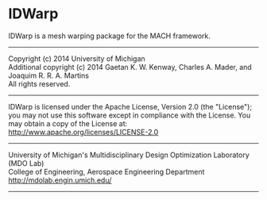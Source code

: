 # IDWarp

IDWarp is a mesh warping package for the MACH framework.
______________________________________________________________________________

Copyright (c) 2014 University of Michigan\
Additional copyright (c) 2014 Gaetan K. W. Kenway, Charles A. Mader, and\
Joaquim R. R. A. Martins\
All rights reserved.
______________________________________________________________________________

IDWarp is licensed under the Apache License, Version 2.0 (the "License"); you may not use this software except in compliance with the License. You may obtain a copy of the License at:\
http://www.apache.org/licenses/LICENSE-2.0
______________________________________________________________________________

University of Michigan's Multidisciplinary Design Optimization Laboratory (MDO Lab)\
College of Engineering, Aerospace Engineering Department\
http://mdolab.engin.umich.edu/
______________________________________________________________________________
